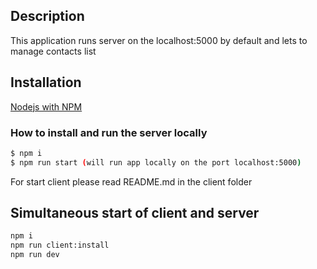 ## Description

This application runs server on the localhost:5000 by default and lets to manage contacts list

## Installation

[Nodejs with NPM](https://nodejs.org/en/)

### How to install and run the server locally
```bash
$ npm i
$ npm run start (will run app locally on the port localhost:5000)
```
For start client please read README.md in the client folder

## Simultaneous start of client and server

```bash
npm i
npm run client:install
npm run dev
```
